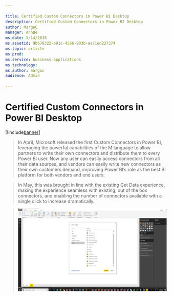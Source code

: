 ```yaml
---

title: Certified Custom Connectors in Power BI Desktop
description: Certified Custom Connectors in Power BI Desktop
author: MargoC
manager: AnnBe
ms.date: 5/14/2018
ms.assetid: 9b679322-a91c-4566-903b-aa71ed227374
ms.topic: article
ms.prod: 
ms.service: business-applications
ms.technology: 
ms.author: margoc
audience: Admin

---
```

#  Certified Custom Connectors in Power BI Desktop


[!include[banner](../../../../includes/banner.md)]

>   In April, Microsoft released the first Custom Connectors in Power BI,
>   leveraging the powerful capabilities of the M language to allow partners to
>   write their own connectors and distribute them to every Power BI user. Now
>   any user can easily access connectors from all their data sources, and
>   vendors can easily write new connectors as their own customers demand,
>   improving Power BI’s role as the best BI platform for both vendors and end
>   users.

>   In May, this was brought in line with the existing Get Data experience,
>   making the experience seamless with existing, out of the box connectors, and
>   enabling the number of connectors available with a single click to increase
>   dramatically.

>   ![](media/certified-custom-connectors-power-bi-desktop-1.PNG "")
<!-- L_31AC.tmp.PNG -->

